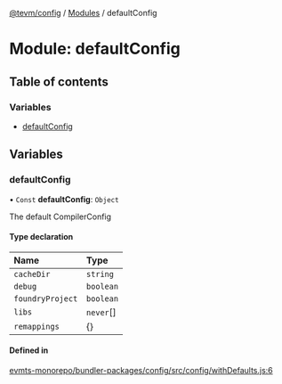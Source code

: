 [@tevm/config](../README.md) / [Modules](../modules.md) / defaultConfig

# Module: defaultConfig

## Table of contents

### Variables

- [defaultConfig](defaultConfig.md#defaultconfig)

## Variables

### defaultConfig

• `Const` **defaultConfig**: `Object`

The default CompilerConfig

#### Type declaration

| Name | Type |
| :------ | :------ |
| `cacheDir` | `string` |
| `debug` | `boolean` |
| `foundryProject` | `boolean` |
| `libs` | `never`[] |
| `remappings` | {} |

#### Defined in

[evmts-monorepo/bundler-packages/config/src/config/withDefaults.js:6](https://github.com/evmts/tevm-monorepo/blob/main/bundler-packages/config/src/config/withDefaults.js#L6)
